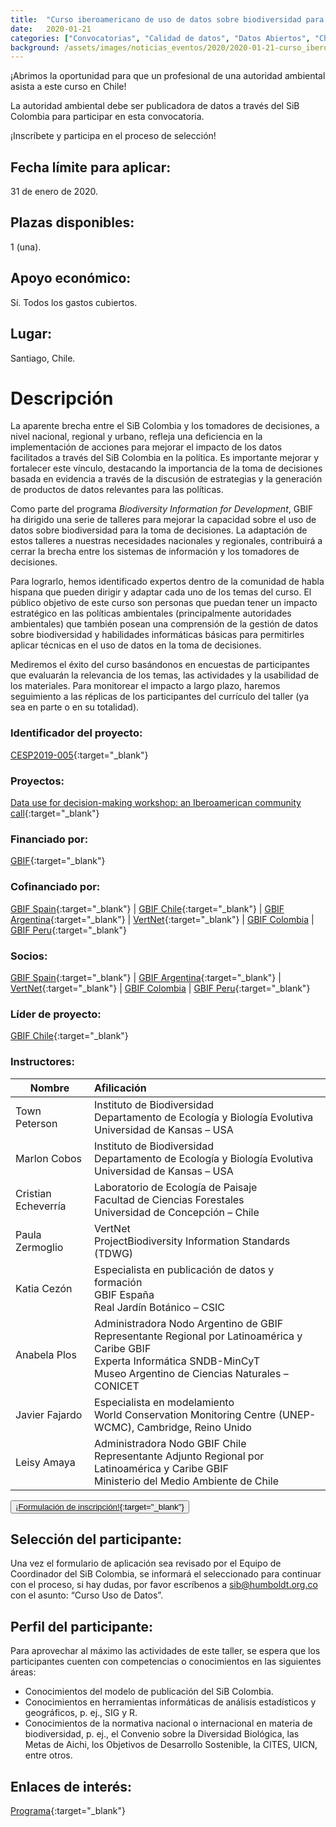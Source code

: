 ```yaml
---
title:  "Curso iberoamericano de uso de datos sobre biodiversidad para la toma de decisiones"
date:   2020-01-21
categories: ["Convocatorias", "Calidad de datos", "Datos Abiertos", "Chile", "2020"]
background: /assets/images/noticias_eventos/2020/2020-01-21-curso_iberoamericano_de_datos.jpg
---
```


¡Abrimos la oportunidad para que un profesional de una autoridad ambiental asista a este curso en Chile!

La autoridad ambiental debe ser publicadora de datos a través del SiB Colombia para participar en esta convocatoria.

¡Inscríbete y participa en el proceso de selección!

## Fecha límite para aplicar:
31 de enero de 2020.

## Plazas disponibles: 
1 (una).

## Apoyo económico:

Sí. Todos los gastos cubiertos.

## Lugar:
Santiago, Chile.

# Descripción

La aparente brecha entre el SiB Colombia y los tomadores de decisiones, a nivel nacional, regional y urbano, refleja una deficiencia en la implementación de acciones para mejorar el impacto de los datos facilitados a través del SiB Colombia en la política. Es importante mejorar y fortalecer este vínculo, destacando la importancia de la toma de decisiones basada en evidencia a través de la discusión de estrategias y la generación de productos de datos relevantes para las políticas.

Como parte del programa *Biodiversity Information for Development*, GBIF ha dirigido una serie de talleres para mejorar la capacidad sobre el uso de datos sobre biodiversidad para la toma de decisiones. La adaptación de estos talleres a nuestras necesidades nacionales y regionales, contribuirá a cerrar la brecha entre los sistemas de información y los tomadores de decisiones.

Para lograrlo, hemos identificado expertos dentro de la comunidad de habla hispana que pueden dirigir y adaptar cada uno de los temas del curso. El público objetivo de este curso son personas que puedan tener un impacto estratégico en las políticas ambientales (principalmente autoridades ambientales) que también posean una comprensión de la gestión de datos sobre biodiversidad y habilidades informáticas básicas para permitirles aplicar técnicas en el  uso de datos en la toma de decisiones.

Mediremos el éxito del curso basándonos en encuestas de participantes que evaluarán la relevancia de los temas, las actividades y la usabilidad de los materiales. Para monitorear el impacto a largo plazo, haremos seguimiento a las réplicas de los participantes del currículo del taller (ya sea en parte o en su totalidad).

### Identificador del proyecto:

[CESP2019-005](https://www.gbif.org/project/4dnLgIg7Ih9HekXEIkuG6A/data-use-for-decision-making-workshop-an-iberoamerican-community-call){:target="_blank"}

### Proyectos:

[Data use for decision-making workshop: an Iberoamerican community call](https://www.gbif.org/project/4dnLgIg7Ih9HekXEIkuG6A/data-use-for-decision-making-workshop-an-iberoamerican-community-call){:target="_blank"}

### Financiado por:

[GBIF](http://www.gbif.org/){:target="_blank"}

### Cofinanciado por:

[GBIF Spain](http://www.gbif.es/){:target="_blank"} \| [GBIF Chile](http://www.gbif.org/country/CL/summary){:target="_blank"} \| [GBIF Argentina](http://www.sndb.mincyt.gob.ar/){:target="_blank"} \| [VertNet](http://vertnet.org/index.html){:target="_blank"} \| [GBIF Colombia](/) \| [GBIF Peru](https://www.gbif.org/es/country/PE/about){:target="_blank"}

### Socios:

[GBIF Spain](http://www.gbif.es/){:target="_blank"} \| [GBIF Argentina](http://www.sndb.mincyt.gob.ar/){:target="_blank"} \| [VertNet](http://vertnet.org/index.html){:target="_blank"} \| [GBIF Colombia](/) \| [GBIF Peru](https://www.gbif.org/es/country/PE/about){:target="_blank"}

### Líder de proyecto:

[GBIF Chile](http://www.gbif.org/country/CL/summary){:target="_blank"}

### Instructores:

|Nombre | Afilicación |
|------------- |:-------------|
| Town Peterson | Instituto de Biodiversidad <br> Departamento de Ecología y Biología Evolutiva <br> Universidad de Kansas – USA | 
| Marlon Cobos | Instituto de Biodiversidad<br>Departamento de Ecología y Biología Evolutiva<br>Universidad de Kansas – USA | 
| Cristian Echeverría | Laboratorio de Ecología de Paisaje<br>Facultad de Ciencias Forestales<br>Universidad de Concepción – Chile | 
| Paula Zermoglio | VertNet <br>ProjectBiodiversity Information Standards (TDWG) | 
| Katia Cezón | Especialista en publicación de datos y formación <br>GBIF España <br>Real Jardín Botánico – CSIC | 
| Anabela Plos | Administradora Nodo Argentino de GBIF <br>Representante Regional por Latinoamérica y Caribe GBIF <br>Experta Informática SNDB-MinCyT <br>Museo Argentino de Ciencias Naturales – CONICET | 
| Javier Fajardo | Especialista en modelamiento <br>World Conservation Monitoring Centre (UNEP-WCMC), Cambridge, Reino Unido | 
| Leisy Amaya | Administradora Nodo GBIF Chile<br> Representante Adjunto Regional por Latinoamérica y Caribe GBIF <br>Ministerio del Medio Ambiente de Chile| 

<button class="button">[¡Formulación de inscripción!](https://docs.google.com/forms/d/1r5BI8lVCtm4MQSdhhyQnNZXCGQiHdttyEc1N9Gq3LBs/prefill+){:target="_blank"}</button>

## Selección del participante:
Una vez el formulario de aplicación sea revisado por el Equipo de Coordinador del SiB Colombia, se informará el seleccionado para continuar con el proceso, si hay dudas, por favor escríbenos a [sib@humboldt.org.co](sib@humboldt.org.co) con el asunto: “Curso Uso de Datos”.

## Perfil del participante:
Para aprovechar al máximo las actividades de este taller, se espera que los participantes cuenten con competencias o conocimientos en las siguientes áreas:

- Conocimientos del modelo de publicación del SiB Colombia.
- Conocimientos en herramientas informáticas de análisis estadísticos y geográficos, p. ej., SIG y R.
- Conocimientos de la normativa nacional o internacional en materia de biodiversidad, p. ej., el Convenio sobre la Diversidad Biológica, las Metas de Aichi, los Objetivos de Desarrollo Sostenible, la CITES, UICN, entre otros.

## Enlaces de interés:

[Programa](https://drive.google.com/file/d/1WzpiDDDGix7Lq8lAlD9kOp5EAqmxj5F8/view){:target="_blank"}
